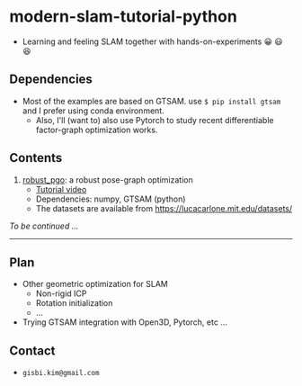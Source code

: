 # modern-slam-tutorial-python
- Learning and feeling SLAM together with hands-on-experiments :grinning: :smiley:	:laughing:

## Dependencies
- Most of the examples are based on GTSAM. use `$ pip install gtsam` and I prefer using conda environment. 
    - Also, I'll (want to) also use Pytorch to study recent differentiable factor-graph optimization works.

## Contents 
1. [robust_pgo](https://github.com/gisbi-kim/modern-slam-tutorial-python/tree/main/robust_pgo): a robust pose-graph optimization 
    - [Tutorial video](https://youtu.be/zOr9HreMthY)
    - Dependencies: numpy, GTSAM (python)
    - The datasets are available from https://lucacarlone.mit.edu/datasets/

*To be continued ...*

---
## Plan
- Other geometric optimization for SLAM
    - Non-rigid ICP 
    - Rotation initialization 
    - ...
- Trying GTSAM integration with Open3D, Pytorch, etc ... 

## Contact
- `gisbi.kim@gmail.com`


